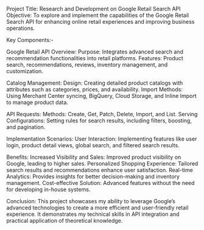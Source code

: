 Project Title: Research and Development on Google Retail Search API
Objective:
To explore and implement the capabilities of the Google Retail Search API for enhancing online retail experiences and improving business operations.

Key Components:- 

Google Retail API Overview:
          Purpose: Integrates advanced search and recommendation functionalities into retail platforms.
          Features: Product search, recommendations, reviews, inventory management, and customization.
          
Catalog Management:
          Design: Creating detailed product catalogs with attributes such as categories, prices, and availability.
          Import Methods: Using Merchant Center syncing, BigQuery, Cloud Storage, and Inline Import to manage product data.
          
API Requests:
          Methods: Create, Get, Patch, Delete, Import, and List.
          Serving Configurations: Setting rules for search results, including filters, boosting, and pagination.
          
Implementation Scenarios:
          User Interaction: Implementing features like user login, product detail views, global search, and filtered search results.

Benefits:
          Increased Visibility and Sales: Improved product visibility on Google, leading to higher sales.
          Personalized Shopping Experience: Tailored search results and recommendations enhance user satisfaction.
          Real-time Analytics: Provides insights for better decision-making and inventory management.
          Cost-effective Solution: Advanced features without the need for developing in-house systems.

Conclusion:
  This project showcases my ability to leverage Google’s advanced technologies to create a more efficient and user-friendly retail experience. 
  It demonstrates my technical skills in API integration and practical application of theoretical knowledge.
